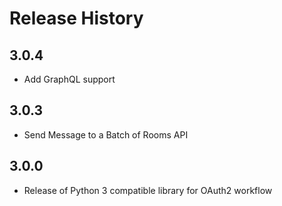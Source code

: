 # Release History

## 3.0.4
* Add GraphQL support

## 3.0.3
* Send Message to a Batch of Rooms API

## 3.0.0
* Release of Python 3 compatible library for OAuth2 workflow

